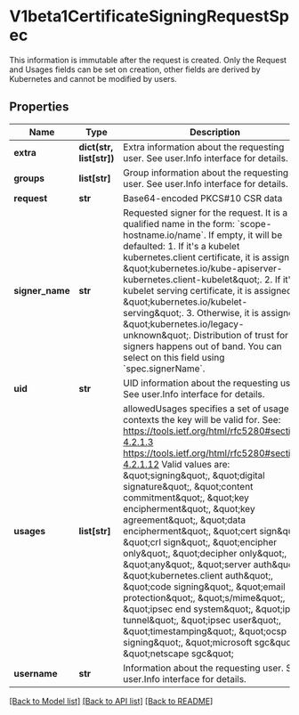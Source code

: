 # V1beta1CertificateSigningRequestSpec

This information is immutable after the request is created. Only the Request and Usages fields can be set on creation, other fields are derived by Kubernetes and cannot be modified by users.
## Properties
Name | Type | Description | Notes
------------ | ------------- | ------------- | -------------
**extra** | **dict(str, list[str])** | Extra information about the requesting user. See user.Info interface for details. | [optional] 
**groups** | **list[str]** | Group information about the requesting user. See user.Info interface for details. | [optional] 
**request** | **str** | Base64-encoded PKCS#10 CSR data | 
**signer_name** | **str** | Requested signer for the request. It is a qualified name in the form: &#x60;scope-hostname.io/name&#x60;. If empty, it will be defaulted:  1. If it&#39;s a kubelet kubernetes.client certificate, it is assigned     \&quot;kubernetes.io/kube-apiserver-kubernetes.client-kubelet\&quot;.  2. If it&#39;s a kubelet serving certificate, it is assigned     \&quot;kubernetes.io/kubelet-serving\&quot;.  3. Otherwise, it is assigned \&quot;kubernetes.io/legacy-unknown\&quot;. Distribution of trust for signers happens out of band. You can select on this field using &#x60;spec.signerName&#x60;. | [optional] 
**uid** | **str** | UID information about the requesting user. See user.Info interface for details. | [optional] 
**usages** | **list[str]** | allowedUsages specifies a set of usage contexts the key will be valid for. See: https://tools.ietf.org/html/rfc5280#section-4.2.1.3      https://tools.ietf.org/html/rfc5280#section-4.2.1.12 Valid values are:  \&quot;signing\&quot;,  \&quot;digital signature\&quot;,  \&quot;content commitment\&quot;,  \&quot;key encipherment\&quot;,  \&quot;key agreement\&quot;,  \&quot;data encipherment\&quot;,  \&quot;cert sign\&quot;,  \&quot;crl sign\&quot;,  \&quot;encipher only\&quot;,  \&quot;decipher only\&quot;,  \&quot;any\&quot;,  \&quot;server auth\&quot;,  \&quot;kubernetes.client auth\&quot;,  \&quot;code signing\&quot;,  \&quot;email protection\&quot;,  \&quot;s/mime\&quot;,  \&quot;ipsec end system\&quot;,  \&quot;ipsec tunnel\&quot;,  \&quot;ipsec user\&quot;,  \&quot;timestamping\&quot;,  \&quot;ocsp signing\&quot;,  \&quot;microsoft sgc\&quot;,  \&quot;netscape sgc\&quot; | [optional] 
**username** | **str** | Information about the requesting user. See user.Info interface for details. | [optional] 

[[Back to Model list]](../README.md#documentation-for-models) [[Back to API list]](../README.md#documentation-for-api-endpoints) [[Back to README]](../README.md)


